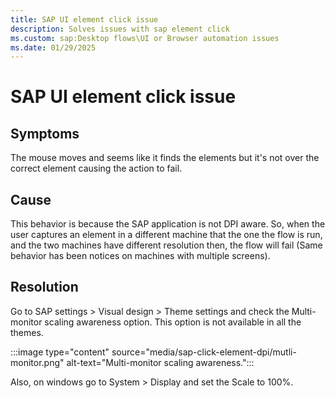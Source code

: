 ```yaml
---
title: SAP UI element click issue
description: Solves issues with sap element click
ms.custom: sap:Desktop flows\UI or Browser automation issues
ms.date: 01/29/2025
---
```

# SAP UI element click issue

## Symptoms

The mouse moves and seems like it finds the elements but it's not over the correct element causing the action to fail.

## Cause

This behavior is because the SAP application is not DPI aware. So, when the user captures an element in a different machine that the one the flow is run, and the two machines have different resolution then, the flow will fail (Same behavior has been notices on machines with multiple screens).

## Resolution

Go to SAP settings > Visual design > Theme settings and check the Multi-monitor scaling awareness option. This option is not available in all the themes.

:::image type="content" source="media/sap-click-element-dpi/mutli-monitor.png" alt-text="Multi-monitor scaling awareness.":::

Also, on windows go to System > Display and set the Scale to 100%.
